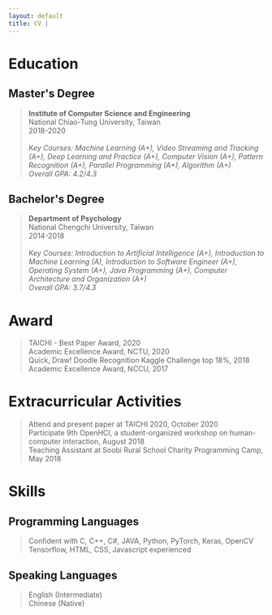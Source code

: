 ```yaml
---
layout: default
title: CV | 
---
```


# Education

## Master's Degree
> **Institute of Computer Science and Engineering**  
National Chiao-Tung University, Taiwan  
2018-2020  
&nbsp;  
> *Key Courses: Machine Learning (A+), Video Streaming and Tracking (A+), Deep Learning and Practice (A+), Computer Vision (A+), Pattern Recognition (A+), Parallel Programming (A+), Algorithm (A+)*  
> *Overall GPA: 4.2/4.3*

## Bachelor's Degree
> **Department of Psychology**  
National Chengchi University, Taiwan  
2014-2018  
&nbsp;  
> *Key Courses: Introduction to Artificial Intelligence (A+), Introduction to Machine Learning (A), Introduction to Software Engineer (A+), Operating System (A+), Java Programming (A+), Computer Architecture and Organization (A+)*  
> *Overall GPA: 3.7/4.3*

<!-- ## Teaching Assistant
> **Introduction to Computers and Programming, Dept. of Computer Science, NCTU**  
2018 Fall  
> **Soobi Rural School Charity Programming Camp**  
2018 Spring -->

# Award
> TAICHI - Best Paper Award, 2020   
> Academic Excellence Award, NCTU, 2020  
> Quick, Draw! Doodle Recognition Kaggle Challenge top 18%, 2018  
> Academic Excellence Award, NCCU, 2017

# Extracurricular Activities
> Attend and present paper at TAICHI 2020, October 2020     
> Participate 9th OpenHCI, a student-organized workshop on human-computer interaction, August 2018  
> Teaching Assistant at Soobi Rural School Charity Programming Camp, May 2018   

# Skills

## Programming Languages
> Confident with C, C++, C#, JAVA, Python, PyTorch, Keras, OpenCV  
> Tensorflow, HTML, CSS, Javascript experienced  
 
## Speaking Languages
> English (Intermediate)  
> Chinese (Native)  



